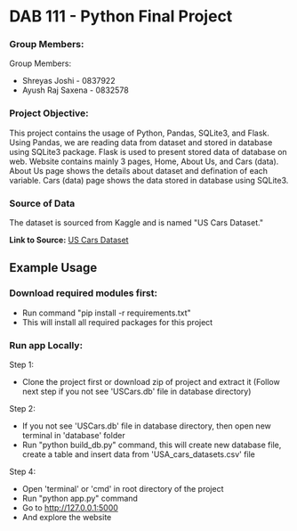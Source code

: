 # DAB 111 - Python Final Project

### Group Members:

Group Members:

 - Shreyas Joshi - 0837922
 - Ayush Raj Saxena - 0832578
 
### Project Objective:

This project contains the usage of Python, Pandas, SQLite3, and Flask. Using Pandas, we are reading data from dataset and stored in database using SQLite3 package. Flask is used to present stored data of database on web.
Website contains mainly 3 pages, Home, About Us, and Cars (data). About Us page shows the details about dataset and defination of each variable. Cars (data) page shows the data stored in database using SQLite3.

### Source of Data

The dataset is sourced from Kaggle and is named "US Cars Dataset."

**Link to Source:** [US Cars Dataset](https://www.kaggle.com/datasets/doaaalsenani/usa-cers-dataset)

## Example Usage
 ### Download required modules first:

 - Run command "pip install -r requirements.txt"
 - This will install all required packages for this project

 ### Run app Locally:

Step 1:
- Clone the project first or download zip of project and extract it
 (Follow next step if you not see 'USCars.db' file in database directory)

Step 2:
 - If you not see 'USCars.db' file in database directory, then open new terminal in 'database' folder
 - Run "python build_db.py" command, this will create new database file, create a table and insert data from 'USA_cars_datasets.csv' file

Step 4:
 - Open 'terminal' or 'cmd' in root directory of the project
 - Run "python app.py" command
 - Go to http://127.0.0.1:5000
 - And explore the website
